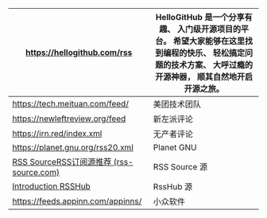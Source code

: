 | https://hellogithub.com/rss                                  | HelloGitHub 是一个分享有趣、 入门级开源项目的平台。 希望大家能够在这里找到编程的快乐、 轻松搞定问题的技术方案、 大呼过瘾的开源神器， 顺其自然地开启开源之旅。 |
| ------------------------------------------------------------ | ------------------------------------------------------------ |
| https://tech.meituan.com/feed/                               | 美团技术团队                                                 |
| https://newleftreview.org/feed                               | 新左派评论                                                   |
| https://irn.red/index.xml                                    | 无产者评论                                                   |
| https://planet.gnu.org/rss20.xml                             | Planet GNU                                                   |
| [RSS SourceRSS订阅源推荐 (rss-source.com)](https://rss-source.com/) | RSS Source 源                                                |
| [Introduction RSSHub](https://docs.rsshub.app/en/)           | RssHub 源                                                    |
| https://feeds.appinn.com/appinns/                            | 小众软件                                                     |
